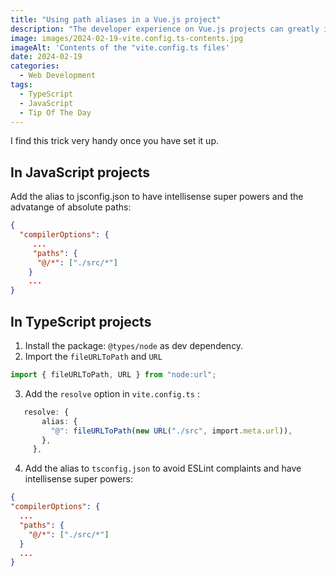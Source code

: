 ```yaml
---
title: "Using path aliases in a Vue.js project"
description: "The developer experience on Vue.js projects can greatly improve using a simple configuration. Here is how you will make sure your imports are not relatively declared."
image: images/2024-02-19-vite.config.ts-contents.jpg
imageAlt: 'Contents of the "vite.config.ts files'
date: 2024-02-19
categories:
  - Web Development
tags:
  - TypeScript
  - JavaScript
  - Tip Of The Day
---
```


I find this trick very handy once you have set it up.

## In JavaScript projects

Add the alias to jsconfig.json to have intellisense super powers and the advatange of absolute paths:

```json
{
  "compilerOptions": {
     ...
     "paths": {
      "@/*": ["./src/*"]
    }
    ...
}
```

## In TypeScript projects

1. Install the package: `@types/node` as dev dependency.
2. Import the `fileURLToPath` and `URL`

```typescript
import { fileURLToPath, URL } from "node:url";
```

3. Add the `resolve` option in `vite.config.ts` :

```typescript
   resolve: {
       alias: {
         "@": fileURLToPath(new URL("./src", import.meta.url)),
       },
     },
```

4. Add the alias to `tsconfig.json` to avoid ESLint complaints and have intellisense super powers:

```json
{
"compilerOptions": {
  ...
  "paths": {
    "@/*": ["./src/*"]
  }
  ...
}
```
